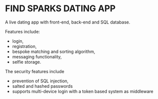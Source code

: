 # FIND SPARKS DATING APP

A live dating app with front-end, back-end and SQL database. 

Features include:
- login, 
- registration, 
- bespoke matching and sorting algorithm, 
- messaging functionality, 
- selfie storage.

The security features include 
- prevention of SQL injection, 
- salted and hashed passwords 
- supports multi-device login with a token based system as middleware
